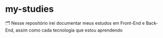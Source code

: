 # my-studies
🗂 Nesse repositório irei documentar meus estudos em Front-End e Back-End, assim como cada tecnologia que estou aprendendo
